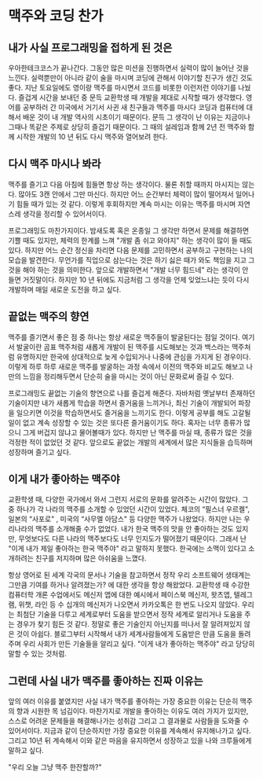 # 맥주와 코딩 찬가
## 내가 사실 프로그래밍을 접하게 된 것은
우아한테크코스가 끝나간다. 그동안 많은 미션을 진행하면서 실력이 많이 늘어난 것을 느낀다. 실력뿐만이 아니라 같이 술을 마시며 코딩에 관해서 이야기할 친구가 생긴 것도 좋다. 지난 토요일에도 영이랑 맥주를 마시면서 코드를 비롯한 이런저런 이야기를 나눴다.
즐겁게 시간을 보내던 중 문득 교환학생 때 개발을 제대로 시작할 때가 생각했다.
영어를 공부하러 간 미국에서 거기서 사귄 새 친구들과 맥주를 마시다 코딩과 컴퓨터에 대해서 배운 것이 내 개발 역사의 시초이기 때문이다.
문득 그 생각이 난 이유는 지금이나 그때나 똑같은 주제로 상당히 즐겁기 때문이다. 그 때의 설레임과 함께 2년 전 맥주와 함께 시작한 개발의 10 년 뒤도 다시 맥주와 열어보려 한다.

## 다시 맥주 마시나 봐라
맥주를 즐기고 다음 아침에 힘들면 항상 하는 생각이다. 물론 취할 때까지 마시지는 않는다. 많아도 3캔 안에서 그만 마신다. 하지만 어느 순간부터 체력이 많이 떨어져서 일어나기 힘들 때가 있는 것 같다. 이렇게 후회하지만 계속 마시는 이유는 맥주를 마시며 자연스레 생각을 정리할 수 있어서이다.

프로그래밍도 마찬가지이다. 밤새도록 혹은 온종일 그 생각만 하면서 문제를 해결하면 기쁠 때도 있지만, 체력의 한계를 느껴 "개발 좀 쉬고 와야지" 하는 생각이 많이 들 때도 있다. 하지만 어느 순간 정신을 차리면 다음 문제를 고민하면서 공부하고 구현하는 나의 모습을 발견한다. 무언가를 직업으로 삼는다는 것은 하기 싫은 때가 와도 책임을 지고 그것을 해야 하는 것을 의미한다. 앞으로 개발하면서 "개발 너무 힘드네" 라는 생각이 안 들면 거짓말이다. 하지만 10 년 뒤에도 지금처럼 그 생각을 언제 잊었느냐는 듯이 다시 개발하며 매일 새로운 도전을 하고 싶다.

## 끝없는 맥주의 향연
맥주를 즐기면서 좋은 점 중 하나는 항상 새로운 맥주들이 발굴된다는 점일 것이다. 여기서 발굴이란 곰표 맥주처럼 새롭게 개발이 된 맥주를 시도해보는 것과 백스라는 맥주처럼 유명하지만 한국에 상대적으로 늦게 수입되거나 나중에 관심을 가지게 된 경우이다. 이렇게 하루 하루 새로운 맥주를 발굴하는 과정 속에서 이전의 맥주와 비교도 해보고 나만의 느낌을 정리해두면서 단순히 술을 마시는 것이 아닌 문화로써 즐길 수 있다.

프로그래밍도 끝없는 기술의 향연으로 나를 즐겁게 해준다. 자바처럼 옛날부터 존재하던 기술이지만 내가 새롭게 학습을 하면서 즐거움을 느끼거나, 최신 기술이 개발되어 파장을 일으키면 이것을 학습하면서도 즐거움을 느끼기도 한다. 이렇게 공부를 해도 고갈될 일이 없고 계속 성장할 수 있는 것은 또다른 즐거움이기도 하다. 혹자는 너무 종류가 많으니 그게 버겁지 않냐고 물어볼때가 있다. 하지만 난 맥주를 마실 때, 종류가 많은 것을 걱정한 적이 없었던 것 같다.
앞으로도 끝없는 개발의 세계에서 많은 지식들을 습득하며 성장하며 즐기고 싶다.

## 이게 내가 좋아하는 맥주야
교환학생 때, 다양한 국가에서 와서 그런지 서로의 문화를 알려주는 시간이 많았다. 그 중 하나가 각 나라의 맥주를 소개할 수 있었던 시간이 있었다. 체코의 “필스너 우르켈", 일본의 “사포로" , 미국의 “사무엘 아담스" 등 다양한 맥주가 나왔었다. 하지만 나는 우리나라의 맥주를 소개해줄 수가 없었다. 내가 한국 맥주의 맛을 안 좋아하는 것도 있지만, 무엇보다도 다른 나라의 맥주보다도 너무 인지도가 떨어졌기 때문이다. 그래서 난 "이게 내가 제일 좋아하는 한국 맥주야" 라고 말하지 못했다. 한국에는 소맥이 있다고 소개하려는 친구를 저지하며 많은 아쉬움을 느꼈다.

항상 영어로 된 세계 각국의 문서나 기술을 참고하면서 정작 우리 소프트웨어 생태계는 그만큼 기여를 하거나 알려졌는가? 에 대한 생각을 항상 해왔었다. 교환학생 때 수강한 컴퓨터학 개론 수업에서도 메신저 앱에 대한 예시에서 페이스북 메신저, 왓츠앱, 텔레그램, 위챗, 라인 등 수 십개의 메신저가 나오면서 카카오톡은 한 번도 나오지 않았다. 우리는 최첨단 기술을 다루고 세계로부터 도움을 받으면서 정작 세계로 알리거나 도움을 주는 경우가 찾기 힘든 것 같다. 정말로 좋은 기술인지 아닌지를 떠나서 잘 알려져있지 않은 것이 아쉽다. 블로그부터 시작해서 내가 세계사람들에게 도움받은 만큼 도움을 돌려주며 우리 사회가 만든 기술들을 알리고 싶다. "이게 내가 좋아하는 맥주야" 라고 당당히 말할 수 있는 것처럼.

## 그런데 사실 내가 맥주를 좋아하는 진짜 이유는
앞의 여러 이유를 붙였지만 사실 내가 맥주를 좋아하는 가장 중요한 이유는 단순히 맥주의 향과 시원한 목 넘김이다. 마찬가지로 개발을 좋아하는 이유도 여러 가지가 있지만, 스스로 어려운 문제들을 해결해나가는 성취감 그리고 그 결과물로 사람들을 도와줄 수 있어서이다. 지금과 같이 단순하지만 가장 중요한 이유를 계속해서 유지해나가고 싶다. 그리고 10년 뒤 계속해서 이와 같은 마음을 유지하면서 성장하고 있을 나와 크루들에게 말하고 싶다.

"우리 오늘 그냥 맥주 한잔할까?"